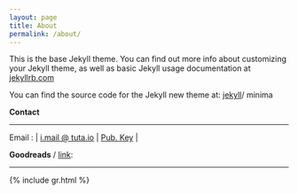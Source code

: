 ```yaml
---
layout: page
title: About
permalink: /about/
---
```

This is the base Jekyll theme. You can find out more info about customizing your Jekyll theme, as well as basic Jekyll usage documentation at [jekyllrb.com](https://jekyllrb.com)

You can find the source code for the Jekyll new theme at:
[jekyll](https://jekyllrb.com)/ minima

**Contact**
<hr class="new1">

Email	: |<span class="fa fa-envelope-o"></span> [i.mail @ tuta.io](mailto:i.mail@tuta.io) | <span class="fa fa-key"></span> <a href="{{ site.url }}/public_key.key" target="_blank">Pub. Key</a> |

**Goodreads** / [link](https://www.goodreads.com/imams):
<hr class="new1">
{% include gr.html %}

